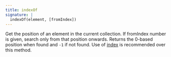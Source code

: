 ```yaml
---
title: indexOf
signature: |
  indexOf(element, [fromIndex])
---
```


Get the position of an element in the current collection. If fromIndex number is
given, search only from that position onwards. Returns the 0-based position when
found and `-1` if not found. Use of [index](#index) is recommended over this
method.
